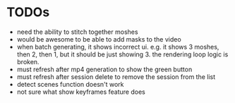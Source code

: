 # TODOs

- need the ability to stitch together moshes
- would be awesome to be able to add masks to the video
- when batch generating, it shows incorrect ui. e.g. it shows 3 moshes, then 2,
  then 1, but it should be just showing 3. the rendering loop logic is broken.
- must refresh after mp4 generation to show the green button
- must refresh after session delete to remove the session from the list
- detect scenes function doesn't work
- not sure what show keyframes feature does
